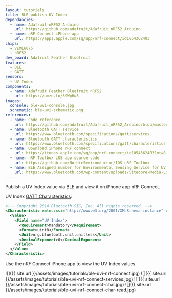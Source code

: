```yaml
---
layout: tutorials
title: BLE publish UV Index
dependancies:
  - name: Adafruit nRF52 Arduino
    url: https://github.com/adafruit/Adafruit_nRF52_Arduino
  - name: nRF Connect iPhone app
    url: https://apps.apple.com/sg/app/nrf-connect/id1054362403
chips:
  - VEML6075
  - nRF52
dev_board: Adafruit Feather Bluefruit
features:
  - BLE
  - GATT
sensors:
  - UV Index
components:
  - name: Adafruit Feather Bluefruit nRF52
    url: https://amzn.to/39WpHw8
images:
  console: ble-uvi-console.jpg
  schematic: ble-uvi-schematic.png
references:
  - name: Code reference
    url: https://github.com/adafruit/Adafruit_nRF52_Arduino/blob/master/libraries/Bluefruit52Lib/examples/Peripheral/custom_htm/custom_htm.ino
  - name: Bluetooth GATT service
    url: https://www.bluetooth.com/specifications/gatt/services
  - name: Bluetooth GATT characteristics
    url: https://www.bluetooth.com/specifications/gatt/characteristics
  - name: Download iPhone nRF connect
    url: https://itunes.apple.com/sg/app/nrf-connect/id1054362403?mt=8
  - name: nRF Toolbox iOS app source code
    url: https://github.com/NordicSemiconductor/IOS-nRF-Toolbox
  - name: BLE Assigned number for Environmental Sensing Service for UV Index characteristics
    url: https://www.bluetooth.com/wp-content/uploads/Sitecore-Media-Library/Gatt/Xml/Characteristics/org.bluetooth.characteristic.uv_index.xml
---
```


Publish a UV Index value via BLE and view it on iPhone app nRF Connect.

UV Index [GATT Characteristics](https://www.bluetooth.com/wp-content/uploads/Sitecore-Media-Library/Gatt/Xml/Characteristics/org.bluetooth.characteristic.uv_index.xml):

```xml
<!-- Copyright 2014 Bluetooth SIG, Inc. All rights reserved. -->
<Characteristic xmlns:xsi="http://www.w3.org/2001/XMLSchema-instance" xsi:noNamespaceSchemaLocation="http://schemas.bluetooth.org/Documents/characteristic.xsd" name="UV Index" type="org.bluetooth.characteristic.uv_index" uuid="2A76" last-modified="2014-11-20" approved="Yes">
  <Value>
    <Field name="UV Index">
      <Requirement>Mandatory</Requirement>
      <Format>uint8</Format>
      <Unit>org.bluetooth.unit.unitless</Unit>
      <DecimalExponent>0</DecimalExponent>
    </Field>
  </Value>
</Characteristic>
```

Use the nRF Connect iPhone app to view the UV Index values.

![]({{ site.url }}/assets/images/tutorials/ble-uvi-nrf-connect.jpg)
![]({{ site.url }}/assets/images/tutorials/ble-uvi-nrf-connect-services.jpg)
![]({{ site.url }}/assets/images/tutorials/ble-uvi-nrf-connect-char.jpg)
![]({{ site.url }}/assets/images/tutorials/ble-uvi-nrf-connect-char-read.jpg)

